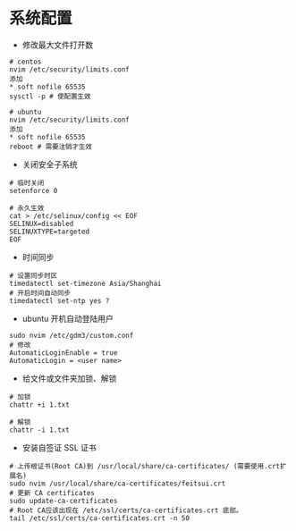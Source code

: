 # 系统配置

- 修改最大文件打开数
```shell
# centos
nvim /etc/security/limits.conf
添加
* soft nofile 65535
sysctl -p # 使配置生效

# ubuntu
nvim /etc/security/limits.conf
添加
* soft nofile 65535
reboot # 需要注销才生效
```

- 关闭安全子系统
```shell
# 临时关闭
setenforce 0

# 永久生效
cat > /etc/selinux/config << EOF
SELINUX=disabled
SELINUXTYPE=targeted
EOF
```

- 时间同步
```shell
# 设置同步时区
timedatectl set-timezone Asia/Shanghai
# 开启时间自动同步
timedatectl set-ntp yes ?
```

- ubuntu 开机自动登陆用户
```shell
sudo nvim /etc/gdm3/custom.conf
# 修改
AutomaticLoginEnable = true
AutomaticLogin = <user name>
```

- 给文件或文件夹加锁、解锁
```shell
# 加锁
chattr +i 1.txt

# 解锁
chattr -i 1.txt
```

- 安装自签证 SSL 证书
```shell
# 上传根证书(Root CA)到 /usr/local/share/ca-certificates/ (需要使用.crt扩展名)
sudo nvim /usr/local/share/ca-certificates/feitsui.crt
# 更新 CA certificates
sudo update-ca-certificates
# Root CA应该出现在 /etc/ssl/certs/ca-certificates.crt 底部。
tail /etc/ssl/certs/ca-certificates.crt -n 50

```
